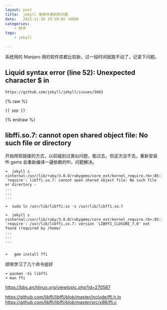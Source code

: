 ```yaml
---
layout: post
title:  jekyll 使用中遇到的问题
date:   2021-11-30 19:59:05 +0800
categories:
    - 技术
tags:
    - jekyll

---
```


系统用的 Manjaro 用的软件库都比较新，过一段时间就跑不动了，记录下问题。


## Liquid syntax error (line 52): Unexpected character $ in  ##
    https://github.com/jekyll/jekyll/issues/5663

{% raw %}
```
{{ ppp }}
``` 
{% endraw %}

 
##  libffi.so.7: cannot open shared object file: No such file or directory ##

开始用软链接的方式，以前碰到过类似问题，能过去，但这次没不去。重新安装 ffi gems 会重新编译一遍依赖的ffi，问题解决。

```shell
➜  jekyll s
<internal:/usr/lib/ruby/3.0.0/rubygems/core_ext/kernel_require.rb>:85:in `require': libffi.so.7: cannot open shared object file: No such file or directory - 
...
...
...

➜  sudo ln /usr/lib/libffi.so -s /usr/lib/libffi.so.7

➜  jekyll s
<internal:/usr/lib/ruby/3.0.0/rubygems/core_ext/kernel_require.rb>:85:in `require': /usr/lib/libffi.so.7: version `LIBFFI_CLOSURE_7.0' not found (required by /home/
...
...
...


➜   gem install ffi
```


顺带学习了几个命令挺好
```shell
➜ pacman -Si libffi
➜ man ffi
```

https://bbs.archlinux.org/viewtopic.php?id=270587

https://github.com/libffi/libffi/blob/master/include/ffi.h.in
https://github.com/libffi/libffi/blob/master/src/x86/ffi.c





